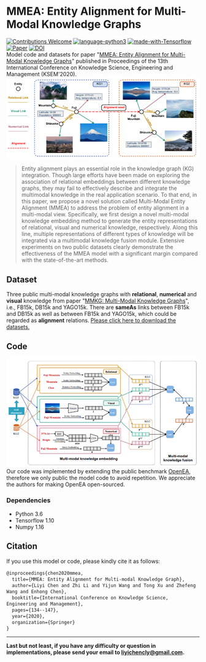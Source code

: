# MMEA: Entity Alignment for Multi-Modal Knowledge Graphs
[![Contributions Welcome](https://img.shields.io/badge/Contributions-Welcome-brightgreen.svg?style=flat-square)](https://github.com/liyichen-cly/MMEA/issues)
[![language-python3](https://img.shields.io/badge/Language-Python3-blue.svg?style=flat-square)](https://www.python.org/)
[![made-with-Tensorflow](https://img.shields.io/badge/Made%20with-Tensorflow-orange.svg?style=flat-square)](https://www.tensorflow.org/)
[![Paper](https://img.shields.io/badge/KSEM%202020-PDF-yellow.svg?style=flat-square)](http://home.ustc.edu.cn/~liyichen/assets/files/LiyiChen_KSEM20.pdf)
[![DOI](https://img.shields.io/badge/DOI-10.1007%2F978--3--030--55130--8__12-lightgrey.svg?style=flat-square)](https://link.springer.com/chapter/10.1007/978-3-030-55130-8_12)  
Model code and datasets for paper "[MMEA: Entity Alignment for Multi-Modal Knowledge Graphs](http://home.ustc.edu.cn/~liyichen/assets/files/LiyiChen_KSEM20.pdf)" published in Proceedings of the 13th International Conference on Knowledge Science, Engineering and Management (KSEM'2020).  
![MMEA task](./entity_alignment.png)  
> Entity alignment plays an essential role in the knowledge graph (KG) integration. Though large efforts have been made on exploring the association of relational embeddings between different knowledge
graphs, they may fail to effectively describe and integrate the multimodal knowledge in the real application scenario. To that end, in this paper, we propose a novel solution called Multi-Modal Entity Alignment
(MMEA) to address the problem of entity alignment in a multi-modal view. Specifically, we first design a novel multi-modal knowledge embedding method to generate the entity representations of relational, visual
and numerical knowledge, respectively. Along this line, multiple representations of different types of knowledge will be integrated via a multimodal knowledge fusion module. Extensive experiments on two public
datasets clearly demonstrate the effectiveness of the MMEA model with a significant margin compared with the state-of-the-art methods.

## Dataset
Three public multi-modal knowledge graphs with **relational**, **numerical** and **visual** knowledge from paper "[MMKG: Multi-Modal Knowledge Graphs](https://arxiv.org/abs/1903.05485)", i.e., FB15k, DB15k and YAGO15k.
There are **sameAs** links between FB15k and DB15k as well as between FB15k and YAGO15k, which could be regarded as **alignment** relations. 
[Please click here to download the datasets.](https://github.com/nle-ml/mmkb)

## Code
![MMEA framework](./mmea_framework.png)  
Our code was implemented by extending the public benchmark [OpenEA](https://github.com/nju-websoft/OpenEA), therefore we only public the model code to avoid repetition. We appreciate the authors for making OpenEA open-sourced.

### **Dependencies**
* Python 3.6
* Tensorflow 1.10
* Numpy 1.16

## Citation
If you use this model or code, please kindly cite it as follows:
```
@inproceedings{chen2020mmea,
  title={MMEA: Entity Alignment for Multi-modal Knowledge Graph},
  author={Liyi Chen and Zhi Li and Yijun Wang and Tong Xu and Zhefeng Wang and Enhong Chen},
  booktitle={International Conference on Knowledge Science, Engineering and Management},
  pages={134--147},
  year={2020},
  organization={Springer}
}
```
***
 **Last but not least, if you have any difficulty or question in implementations, please send your email to liyichencly@gmail.com.**
